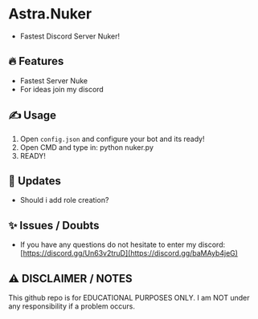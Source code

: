 # Astra.Nuker
- Fastest Discord Server Nuker!

## 🔥 Features
- Fastest Server Nuke
- For ideas join my discord

## ✍️ Usage
1. Open `config.json` and configure your bot and its ready!
2. Open CMD and type in: python nuker.py
3. READY!

## 📜 Updates
- Should i add role creation?

## ✨ Issues / Doubts
- If you have any questions do not hesitate to enter my discord: [https://discord.gg/Un63v2truD](https://discord.gg/baMAyb4jeG)

## ⚠️ DISCLAIMER / NOTES
This github repo is for EDUCATIONAL PURPOSES ONLY. I am NOT under any responsibility if a problem occurs.

